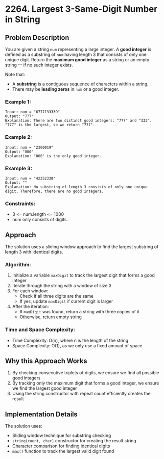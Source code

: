 # 2264. Largest 3-Same-Digit Number in String

## Problem Description

You are given a string `num` representing a large integer. A **good integer** is defined as a substring of `num` having length 3 that consists of only one unique digit. Return the **maximum good integer** as a string or an empty string `""` if no such integer exists.

Note that:
- A **substring** is a contiguous sequence of characters within a string.
- There may be **leading zeros** in `num` or a good integer.

### Example 1:
```
Input: num = "6777133339"
Output: "777"
Explanation: There are two distinct good integers: "777" and "333".
"777" is the largest, so we return "777".
```

### Example 2:
```
Input: num = "2300019"
Output: "000"
Explanation: "000" is the only good integer.
```

### Example 3:
```
Input: num = "42352338"
Output: ""
Explanation: No substring of length 3 consists of only one unique digit. Therefore, there are no good integers.
```

### Constraints:
* 3 <= num.length <= 1000
* num only consists of digits.

## Approach

The solution uses a sliding window approach to find the largest substring of length 3 with identical digits.

### Algorithm:
1. Initialize a variable `maxDigit` to track the largest digit that forms a good integer
2. Iterate through the string with a window of size 3
3. For each window:
   - Check if all three digits are the same
   - If yes, update `maxDigit` if current digit is larger
4. After the iteration:
   - If `maxDigit` was found, return a string with three copies of it
   - Otherwise, return empty string

### Time and Space Complexity:
- Time Complexity: O(n), where n is the length of the string
- Space Complexity: O(1), as we only use a fixed amount of space

## Why this Approach Works

1. By checking consecutive triplets of digits, we ensure we find all possible good integers
2. By tracking only the maximum digit that forms a good integer, we ensure we find the largest good integer
3. Using the string constructor with repeat count efficiently creates the result

## Implementation Details

The solution uses:
- Sliding window technique for substring checking
- `string(count, char)` constructor for creating the result string
- Character comparison for finding identical digits
- `max()` function to track the largest valid digit found